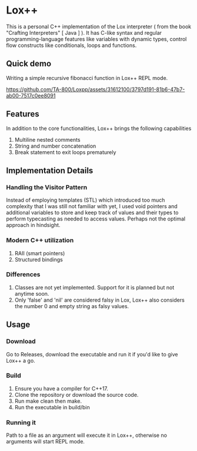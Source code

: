 # Lox++

This is a personal C++ implementation of the Lox interpreter ( from the book "Crafting Interpreters" [ Java ] ). It has C-like syntax and regular programming-language features like variables with dynamic types, control flow constructs like conditionals, loops and functions.

## Quick demo
Writing a simple recursive fibonacci function in Lox++ REPL mode.

https://github.com/TA-800/Loxpp/assets/31612100/3797d191-81b6-47b7-ab00-7517c0ee8091


## Features

In addition to the core functionalities, Lox++ brings the following capabilities

1. Multiline nested comments
2. String and number concatenation
3. Break statement to exit loops prematurely

## Implementation Details

### Handling the Visitor Pattern

Instead of employing templates (STL) which introduced too much complexity that I was still not familiar with yet, I used void pointers and additional variables to store and keep track of values and their types to perform typecasting as needed to access values. Perhaps not the optimal approach in hindsight.

### Modern C++ utilization

1. RAII (smart pointers)
2. Structured bindings

### Differences

1. Classes are not yet implemented. Support for it is planned but not anytime soon.
2. Only 'false' and 'nil' are considered falsy in Lox, Lox++ also considers the number 0 and empty string as falsy values.

## Usage

### Download

Go to Releases, download the executable and run it if you'd like to give Lox++ a go.

### Build

1. Ensure you have a compiler for C++17.
2. Clone the repository or download the source code.
3. Run make clean then make.
4. Run the executable in build/bin

### Running it

Path to a file as an argument will execute it in Lox++, otherwise no arguments will start REPL mode.
